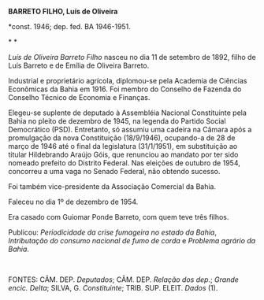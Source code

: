 **BARRETO FILHO, Luís de Oliveira**

\*const. 1946; dep. fed. BA 1946-1951.

* *

*Luís de Oliveira Barreto Filho* nasceu no dia 11 de setembro de 1892,
filho de Luís Barreto e de Emília de Oliveira Barreto.

Industrial e proprietário agrícola, diplomou-se pela Academia de
Ciências Econômicas da Bahia em 1916. Foi membro do Conselho de Fazenda
do Conselho Técnico de Economia e Finanças.

Elegeu-se suplente de deputado à Assembléia Nacional Constituinte pela
Bahia no pleito de dezembro de 1945, na legenda do Partido Social
Democrático (PSD). Entretanto, só assumiu uma cadeira na Câmara após a
promulgação da nova Constituição (18/9/1946), ocupando-a de 28 de março
de 1946 até o final da legislatura (31/1/1951), em substituição ao
titular Hildebrando Araújo Góis, que renunciou ao mandato por ter sido
nomeado prefeito do Distrito Federal. Nas eleições de outubro de 1954,
concorreu a uma vaga no Senado Federal, não obtendo sucesso.

Foi também vice-presidente da Associação Comercial da Bahia.

Faleceu no dia 1º de dezembro de 1954.

Era casado com Guiomar Ponde Barreto, com quem teve três filhos.

Publicou: *Periodicidade da crise fumageira no estado da Bahia*,
*Intributação do consumo nacional de fumo de corda* e *Problema agrário
da Bahia*.

 

FONTES: CÂM. DEP. *Deputados*; CÂM. DEP. *Relação dos dep*.; *Grande
encic. Delta*; SILVA, G. *Constituinte*; TRIB. SUP. ELEIT. *Dados* (1).

 
